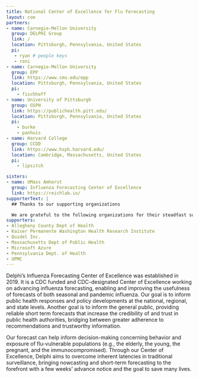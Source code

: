 ```yaml
---
title: National Center of Excellence for Flu Forecasting
layout: coe
partners:
- name: Carnegie-Mellon University
  group: DELPHI Group
  link: /
  location: Pittsburgh, Pennsylvania, United States
  pi:
   - ryan # people keys
   - roni
- name: Carnegie-Mellon University
  group: EPP
  link: https://www.cmu.edu/epp
  location: Pittsburgh, Pennsylvania, United States
  pi:
    - fischhoff
- name: University of Pittsburgh
  group: GSPH
  link: https://publichealth.pitt.edu/
  location: Pittsburgh, Pennsylvania, United States
  pi:
    - burke
    - panhuis
- name: Harvard College
  group: CCDD
  link: https://www.hsph.harvard.edu/
  location: Cambridge, Massachusetts, United States
  pi:
    - lipsitch

sisters:
- name: UMass Amherst
  group: Influenza Forecasting Center of Excellence
  link: https://reichlab.io/
supporterText: |
  ## Thanks to our supporting organizations

  We are grateful to the following organizations for their steadfast support of our center:
supporters:
- Allegheny County Dept of Health
- Kaiser Permanente Washington Health Research Institute
- Quidel Inc.
- Massachusetts Dept of Public Health
- Microsoft Azure
- Pennsylvania Dept. of Health
- UPMC
---
```


Delphi’s Influenza Forecasting Center of Excellence was established in 2019. It is a CDC funded and CDC-designated Center of Excellence working on advancing influenza forecasting, enabling and improving the usefulness of forecasts of both seasonal and pandemic influenza. Our goal is to inform public health responses and policy developments at the national, regional, and state levels. Another goal is to inform the general public, providing reliable short term forecasts that increase the credibility of and trust in public health authorities, bridging between greater adherence to recommendations and trustworthy information. 

Our forecast can help inform decision-making concerning behavior and exposure of flu-vulnerable populations (e.g., the elderly, the young, the pregnant, and the immunocompromised). Through our Center of Excellence, Delphi aims to overcome inherent latencies in traditional surveillance, bringing nowcasting and short-term forecasting to the forefront with a few weeks’ advance notice and the goal to save many lives.
